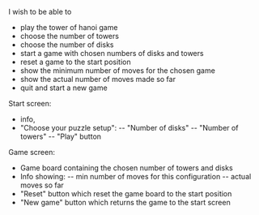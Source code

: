 I wish to be able to 
- play the tower of hanoi game
- choose the number of towers
- choose the number of disks
- start a game with chosen numbers of disks and towers
- reset a game to the start position
- show the minimum number of moves for the chosen game
- show the actual number of moves made so far
- quit and start a new game


Start screen:
- info, 
- "Choose your puzzle setup":
-- "Number of disks"
-- "Number of towers"
-- "Play" button




Game screen:
- Game board containing the chosen number of towers and disks 
- Info showing:
-- min number of moves for this configuration
-- actual moves so far
- "Reset" button which reset the game board to the start position
- "New game" button which returns the game to the start screen



